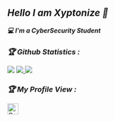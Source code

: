 <h2><b><i>Hello I am Xyptonize 👋</i></b></h2>
<b><i>💻 I'm a CyberSecurity Student</i></b>





<h3><b><i>🏆 Github Statistics :</i></b></h3>
<!-- <a href="https://github.com/xyptonize"><img width=550 src="https://github-profile-trophy.vercel.app/?username=xyptonize&theme=dracula&no-frame=true&title=Followers,Stars,Commit,Repository,Issues"/></a> -->
<a href="https://github.com/xyptonize"><img src="https://github-profile-trophy.vercel.app/?username=xyptonize&theme=darkhub&margin-w=13&margin-h=15&column=7"/></a>

<a href="https://github.com/anuraghazra/github-readme-stats">
  <img src="https://github-readme-stats.vercel.app/api?username=xyptonize&show_icons=true&theme=midnight-purple&line_height=24&hide=stars&bg_color=0d1117" />
</a>
 <img src="https://tryhackme.com/badge/226246"></>


<h3><b><i>🏆 My Profile View :</i></b></h3>
<a href="https://github.com/xyptonize"><img height="25" title="Counter" src="https://komarev.com/ghpvc/?username=xyptonize&color=blueviolet&style=flat-square"></a>
